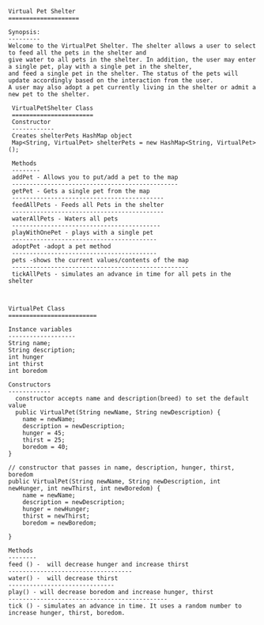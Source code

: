     Virtual Pet Shelter
    ====================
    
    Synopsis:
    ---------
    Welcome to the VirtualPet Shelter. The shelter allows a user to select to feed all the pets in the shelter and 
    give water to all pets in the shelter. In addition, the user may enter a single pet, play with a single pet in the shelter,
    and feed a single pet in the shelter. The status of the pets will update accordingly based on the interaction from the user.
    A user may also adopt a pet currently living in the shelter or admit a new pet to the shelter.
    
     VirtualPetShelter Class
     =======================
     Constructor
     ------------
     Creates shelterPets HashMap object
     Map<String, VirtualPet> shelterPets = new HashMap<String, VirtualPet>();

     Methods
     --------	
     addPet - Allows you to put/add a pet to the map
     -----------------------------------------------
     getPet - Gets a single pet from the map
     -------------------------------------------
     feedAllPets - Feeds all Pets in the shelter
     -------------------------------------------
     waterAllPets - Waters all pets
     ------------------------------------------
     playWithOnePet - plays with a single pet
     -----------------------------------------
     adoptPet -adopt a pet method
     -----------------------------------------
     pets -shows the current values/contents of the map		
     --------------------------------------------------	
     tickAllPets - simulates an advance in time for all pets in the shelter
	

   
    VirtualPet Class 
    =========================
    
    Instance variables
    -------------------
    String name;
	String description;
    int hunger
	int thirst
	int boredom
	
	Constructors
	------------
	  constructor accepts name and description(breed) to set the default value
	  public VirtualPet(String newName, String newDescription) {
		name = newName;
		description = newDescription;
		hunger = 45;
		thirst = 25;
		boredom = 40;
	}

	// constructor that passes in name, description, hunger, thirst, boredom
	public VirtualPet(String newName, String newDescription, int newHunger, int newThirst, int newBoredom) {
		name = newName;
		description = newDescription;
		hunger = newHunger;
		thirst = newThirst;
		boredom = newBoredom;

	}
		
	Methods
	--------
	feed () -  will decrease hunger and increase thirst
	-----------------------------------
	water() -  will decrease thirst 
	------------------------------
	play() - will decrease boredom and increase hunger, thirst
	---------------------------------------------
	tick () - simulates an advance in time. It uses a random number to increase hunger, thirst, boredom.
	

